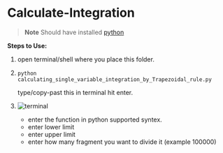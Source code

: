 # Calculate-Integration

> **Note**
> Should have installed [python](https://www.python.org/downloads/)
 
**Steps to Use:**

1. open terminal/shell where you place this folder.
2. ```
   python calculating_single_variable_integration_by_Trapezoidal_rule.py
   ```
   
   type/copy-past this in terminal hit enter.
   
4. ![terminal](terminal.png)
   
   - enter the function in python supported  syntex.
   - enter lower limit
   - enter upper limit
   - enter how many fragment you want to divide it (example 100000)
